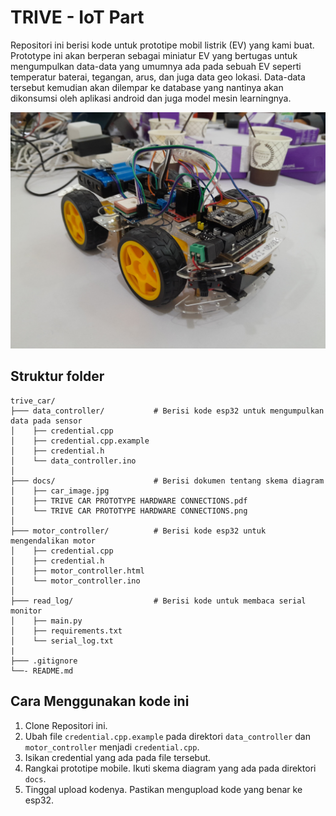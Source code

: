 # TRIVE - IoT Part

Repositori ini berisi kode untuk prototipe mobil listrik (EV) yang kami buat. Prototype ini akan berperan sebagai miniatur EV yang bertugas untuk mengumpulkan data-data yang umumnya ada pada sebuah EV seperti temperatur baterai, tegangan, arus, dan juga data geo lokasi. Data-data tersebut kemudian akan dilempar ke database yang nantinya akan dikonsumsi oleh aplikasi android dan juga model mesin learningnya.

![Trive Car](./docs/car_image.jpg)

## Struktur folder
```
trive_car/
├─── data_controller/           # Berisi kode esp32 untuk mengumpulkan data pada sensor
│    ├── credential.cpp
│    ├── credential.cpp.example
│    ├── credential.h
│    └── data_controller.ino
│       
├─── docs/                      # Berisi dokumen tentang skema diagram
│    ├── car_image.jpg
│    ├── TRIVE CAR PROTOTYPE HARDWARE CONNECTIONS.pdf
│    └── TRIVE CAR PROTOTYPE HARDWARE CONNECTIONS.png
│
├─── motor_controller/          # Berisi kode esp32 untuk mengendalikan motor
│    ├── credential.cpp
│    ├── credential.h
│    ├── motor_controller.html
│    └── motor_controller.ino
│
├─── read_log/                  # Berisi kode untuk membaca serial monitor
│    ├── main.py
│    ├── requirements.txt
│    └── serial_log.txt
|
├─── .gitignore
└──- README.md
```

## Cara Menggunakan kode ini

1. Clone Repositori ini.
2. Ubah file `credential.cpp.example` pada direktori `data_controller` dan `motor_controller` menjadi  `credential.cpp`.
3. Isikan credential yang ada pada file tersebut.
4. Rangkai prototipe mobile. Ikuti skema diagram yang ada pada direktori `docs`.
5. Tinggal upload kodenya. Pastikan mengupload kode yang benar ke esp32.